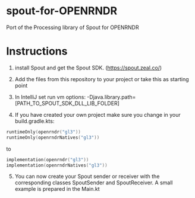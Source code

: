 # spout-for-OPENRNDR
Port of the Processing library of Spout for OPENRNDR


# Instructions
1) install Spout and get the Spout SDK. (https://spout.zeal.co/)
2) Add the files from this repository to your project or take this as starting point
3) In IntelliJ set run vm options:
-Djava.library.path=[PATH_TO_SPOUT_SDK_DLL_LIB_FOLDER]

4) If you have created your own project make sure you change in your build.gradle.kts:
```kotlin
runtimeOnly(openrndr("gl3"))
runtimeOnly(openrndrNatives("gl3"))
```
to
```kotlin
implementation(openrndr("gl3"))
implementation(openrndrNatives("gl3"))
```
5) You can now create your Spout sender or receiver with the corresponding classes SpoutSender and SpoutReceiver. A small example is prepared in the Main.kt
